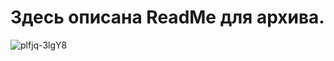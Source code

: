 # Здесь описана ReadMe для архива.
![plfjq-3lgY8](https://github.com/user-attachments/assets/418ca867-26f1-44fe-9ed7-edd516d6d4d9)
